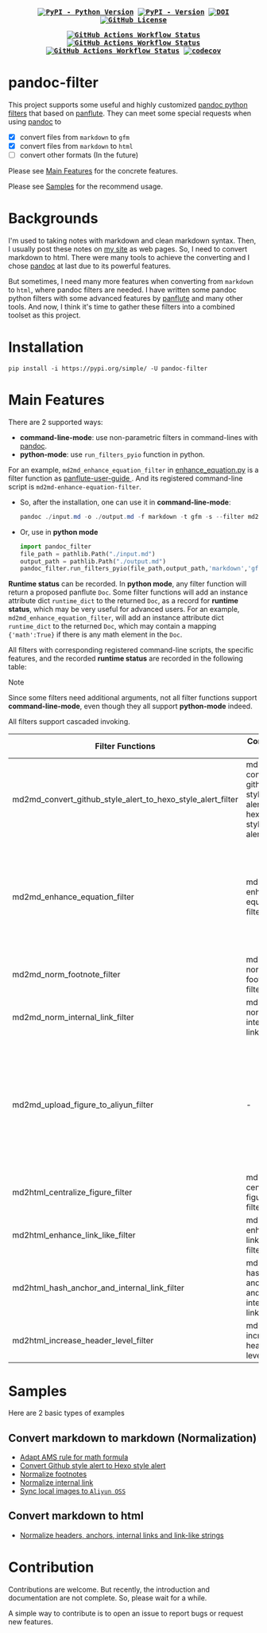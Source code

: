 <div align="center">
<strong>
<samp>

[![PyPI - Python Version](https://img.shields.io/pypi/pyversions/pandoc-filter?logo=python)](https://badge.fury.io/py/pandoc-filter)
[![PyPI - Version](https://img.shields.io/pypi/v/pandoc-filter?logo=pypi)](https://pypi.org/project/pandoc-filter)
[![DOI](https://zenodo.org/badge/741871139.svg)](https://zenodo.org/doi/10.5281/zenodo.10528322)
[![GitHub License](https://img.shields.io/github/license/Zhaopudark/pandoc-filter)](https://github.com/Zhaopudark/pandoc-filter?tab=GPL-3.0-1-ov-file#readme)

[![GitHub Actions Workflow Status](https://img.shields.io/github/actions/workflow/status/Zhaopudark/pandoc-filter/test.yml?label=Test)](https://github.com/Zhaopudark/pandoc-filter/actions/workflows/test.yml)
[![GitHub Actions Workflow Status](https://img.shields.io/github/actions/workflow/status/Zhaopudark/pandoc-filter/build_and_deploy.yml?event=release&label=Build%20and%20Deploy)](https://github.com/Zhaopudark/pandoc-filter/actions/workflows/build_and_deploy.yml)
[![GitHub Actions Workflow Status](https://img.shields.io/github/actions/workflow/status/Zhaopudark/pandoc-filter/post_deploy_test.yml?event=workflow_run&label=End%20Test)](https://github.com/Zhaopudark/pandoc-filter/actions/workflows/post_deploy_test.yml)
[![codecov](https://codecov.io/gh/Zhaopudark/pandoc-filter/graph/badge.svg?token=lb3cLoh3e5)](https://codecov.io/gh/Zhaopudark/pandoc-filter)

</samp>
</strong>
</div>

# pandoc-filter

This project supports some useful and highly customized [pandoc python filters](https://pandoc.org/filters.html) that based on [panflute](http://scorreia.com/software/panflute/). They can meet some special requests when using [pandoc](https://pandoc.org) to

- [x] convert files from `markdown` to `gfm`
- [x] convert files from `markdown` to `html`
- [ ] convert other formats (In the future)

Please see [Main Features](#main-features) for the concrete features.

Please see [Samples](#Samples) for the recommend usage.

# Backgrounds

I'm used to taking notes with markdown and clean markdown syntax. Then, I usually post these notes on [my site](https://little-train.com/) as web pages. So, I need to convert markdown to html. There were many tools to achieve the converting and  I chose [pandoc](https://pandoc.org) at last due to its powerful features.

But sometimes, I need many more features when converting from `markdown` to `html`, where pandoc filters are needed. I have written some pandoc python filters with some advanced features by [panflute](https://github.com/sergiocorreia/panflute) and many other tools. And now, I think it's time to gather these filters into a combined toolset as this project. 

# Installation

```
pip install -i https://pypi.org/simple/ -U pandoc-filter
```

# Main Features

There are 2 supported ways:

-  **command-line-mode**: use non-parametric filters in command-lines with [pandoc](https://pandoc.org).
- **python-mode**: use `run_filters_pyio`  function in python.

For an example, `md2md_enhance_equation_filter` in [enhance_equation.py](https://github.com/Zhaopudark/pandoc-filter/blob/main/src/pandoc_filter/filters/md2md/enhance_equation.py) is a filter function as [panflute-user-guide ](http://scorreia.com/software/panflute/guide.html). And its registered command-line script is `md2md-enhance-equation-filter`. 

- So, after the installation, one can use it in **command-line-mode**:

  ```powershell
  pandoc ./input.md -o ./output.md -f markdown -t gfm -s --filter md2md-enhance-equation-filter
  ```

- Or, use in **python mode**

  ```python
  import pandoc_filter
  file_path = pathlib.Path("./input.md")
  output_path = pathlib.Path("./output.md")
  pandoc_filter.run_filters_pyio(file_path,output_path,'markdown','gfm',[pandoc_filter.md2md_enhance_equation_filter])
  ```

**Runtime status** can be recorded. In **python mode**, any filter function will return a proposed panflute `Doc`. Some filter functions will add an instance attribute dict `runtime_dict` to the returned `Doc`, as a record for **runtime status**, which may be very useful for advanced users.  For an example,  `md2md_enhance_equation_filter`, will add an instance attribute dict `runtime_dict` to the returned `Doc`, which may contain a mapping `{'math':True}` if there is any math element in the `Doc`.

All filters with corresponding  registered command-line scripts, the specific features, and the recorded **runtime status** are recorded in the following table:

> [!NOTE]
>
> Since some filters need additional arguments, not all filter functions support **command-line-mode**, even though they all support **python-mode** indeed.
>
> All filters support cascaded invoking.

| Filter Functions                                            | Command Line                                                | Additional Arguments | Features                                                     | Runtime status (`doc.runtime_dict`)                          |
| ----------------------------------------------------------- | ----------------------------------------------------------- | -------------------- | :----------------------------------------------------------- | ------------------------------------------------------------ |
| md2md_convert_github_style_alert_to_hexo_style_alert_filter | md2md-convert-github-style-alert-to-hexo-style-alert-filter | -                    | Convert the [github-style alert](https://github.com/orgs/community/discussions/16925) to hexo-style alert. | -                                                            |
| md2md_enhance_equation_filter                               | md2md-enhance-equation-filter                               | -                    | Enhance math equations. Specifically, this filter will:  Adapt AMS rule for math formula.  Auto numbering markdown formulations within \begin{equation} \end{equation}, as in Typora. Allow multiple tags, but only take the first one. Allow multiple labels, but only take the first one. | {'math':< bool >,'equations_count':<some_number>}            |
| md2md_norm_footnote_filter                                  | md2md-norm-footnote-filter                                  | -                    | Normalize the footnotes. Remove unnecessary `\n` in the footnote content. | -                                                            |
| md2md_norm_internal_link_filter                             | md2md-norm-internal-link-filter                             | -                    | Normalize internal links' URLs. Decode the URL if it is URL-encoded. | -                                                            |
| md2md_upload_figure_to_aliyun_filter                        | -                                                           | doc_path             | Auto upload local pictures to Aliyun OSS. Replace the original `src` with the new one. The following environment variables should be given in advance:  `$Env:OSS_ENDPOINT_NAME`, `$Env:OSS_BUCKET_NAME`,  `$Env:OSS_ACCESS_KEY_ID` , and `$Env:OSS_ACCESS_KEY_SECRET`. The doc_path should be given in advance. | {'doc_path':<doc_path>,'oss_helper':<Oss_Helper>}            |
| md2html_centralize_figure_filter                            | md2html-centralize-figure-filter                            | -                    | ==Deprecated==                                               | -                                                            |
| md2html_enhance_link_like_filter                            | md2html-enhance-link-like-filter                            | -                    | Enhance the link-like string to a `link` element.            | -                                                            |
| md2html_hash_anchor_and_internal_link_filter                | md2html-hash-anchor-and-internal-link-filter                | -                    | Hash both the anchor's `id` and the internal-link's `url ` simultaneously. | {'anchor_count':<anchor_count_dict>,'internal_link_record':<internal_link_record_list>} |
| md2html_increase_header_level_filter                        | md2html-increase-header-level-filter                        | -                    | Increase the header level by `1`.                            | -                                                            |

# Samples

Here are 2 basic types of examples

## Convert markdown to markdown (Normalization)

- [Adapt AMS rule for math formula](https://github.com/Zhaopudark/pandoc-filter/blob/main/examples/md2md_adapt_ams_rule_for_math_formula.md)
- [Convert Github style alert to Hexo style alert](https://github.com/Zhaopudark/pandoc-filter/blob/main/examples/md2md_convert_github_style_alert_to_hexo_style_alert_filter.md)
- [Normalize footnotes](https://github.com/Zhaopudark/pandoc-filter/blob/main/examples/md2md_normalize_footnotes.md)
- [Normalize internal link](https://github.com/Zhaopudark/pandoc-filter/blob/main/examples/md2md_normalize_internal_link.md)
- [Sync local images to `Aliyun OSS`](https://github.com/Zhaopudark/pandoc-filter/blob/main/examples/md2md_sync_local_images_to_`Aliyun_OSS`.md)

## Convert markdown to html

- [Normalize headers, anchors, internal links and link-like strings](https://github.com/Zhaopudark/pandoc-filter/blob/main/examples/md2html_normalize_headers_anchors_internal_links_and_link-like_strings.md)


# Contribution

Contributions are welcome. But recently, the introduction and documentation are not complete. So, please wait for a while.

A simple way to contribute is to open an issue to report bugs or request new features.



